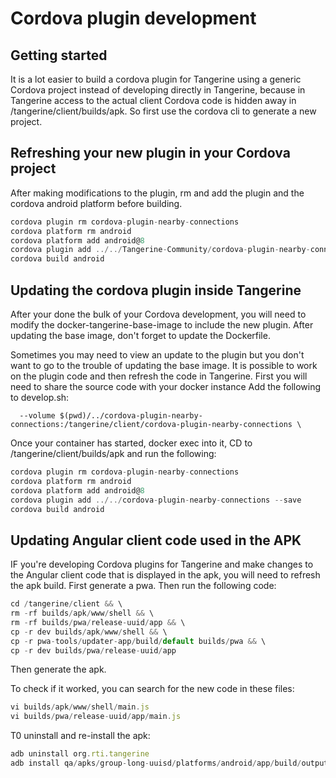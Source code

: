 # Cordova plugin development

## Getting started

It is a lot easier to build a cordova plugin for Tangerine using a generic Cordova project instead of developing directly in Tangerine, because in Tangerine access to the actual client Cordova code is hidden away in /tangerine/client/builds/apk. So first use the cordova cli to generate a new project.

## Refreshing your new plugin in your Cordova project

After making modifications to the plugin, rm and add the plugin and the cordova android platform before building.

```javascript
cordova plugin rm cordova-plugin-nearby-connections
cordova platform rm android
cordova platform add android@8
cordova plugin add ../../Tangerine-Community/cordova-plugin-nearby-connections
cordova build android
```

## Updating the cordova plugin inside Tangerine

After your done the bulk of your Cordova development, you will need to modify the docker-tangerine-base-image to include the new plugin. After updating the base image, don't forget to update the Dockerfile. 

Sometimes you may need to view an update to the plugin but you don't want to go to the trouble of updating the base image. It is possible to work on the plugin code and then refresh the code in Tangerine. First you will need to share the source code with your docker instance Add the following to develop.sh:

```
  --volume $(pwd)/../cordova-plugin-nearby-connections:/tangerine/client/cordova-plugin-nearby-connections \
```

Once your container has started, docker exec into it, CD to /tangerine/client/builds/apk and run the following:

```javascript
cordova plugin rm cordova-plugin-nearby-connections
cordova platform rm android
cordova platform add android@8
cordova plugin add ../../cordova-plugin-nearby-connections --save
cordova build android
```

## Updating Angular client code used in the APK

IF you're developing Cordova plugins for Tangerine and make changes to the Angular client code that is displayed in the apk, 
you will need to refresh the apk build. First generate a pwa. Then run the following code:

```javascript
cd /tangerine/client && \
rm -rf builds/apk/www/shell && \
rm -rf builds/pwa/release-uuid/app && \
cp -r dev builds/apk/www/shell && \
cp -r pwa-tools/updater-app/build/default builds/pwa && \
cp -r dev builds/pwa/release-uuid/app
```

Then generate the apk.

To check if it worked, you can search for the new code in these files:

```javascript
vi builds/apk/www/shell/main.js
vi builds/pwa/release-uuid/app/main.js
```

T0 uninstall and re-install the apk:

```javascript
adb uninstall org.rti.tangerine
adb install qa/apks/group-long-uuisd/platforms/android/app/build/outputs/apk/debug/app-debug.apk
```

